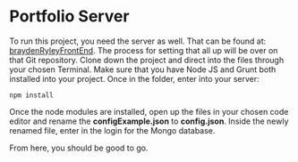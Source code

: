 # Portfolio Server
To run this project, you need the server as well. That can be found at: [braydenRyleyFrontEnd](https://github.com/BraydenGray416/braydenRyleyFrontEnd). The process for setting that all up will be over on that Git repository.
Clone down the project and direct into the files through your chosen Terminal. Make sure that you have Node JS and Grunt both installed into your project. Once in the folder, enter into your server:
```
npm install
```
Once the node modules are installed, open up the files in your chosen code editor and rename the **configExample.json** to **config.json**. Inside the newly renamed file, enter in the login for the Mongo database.

From here, you should be good to go.
